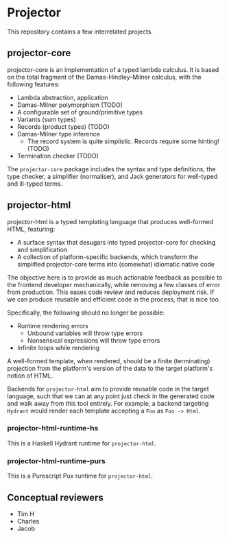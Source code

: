 # Projector

This repository contains a few interrelated projects.

## projector-core

projector-core is an implementation of a typed lambda calculus. It is
based on the total fragment of the Damas-Hindley-Milner calculus, with
the following features:

- Lambda abstraction, application
- Damas-Milner polymorphism (TODO)
- A configurable set of ground/primitive types
- Variants (sum types)
- Records (product types) (TODO)
- Damas-Milner type inference
  - The record system is quite simplistic. Records require some
    hinting! (TODO)
- Termination checker (TODO)

The `projector-core` package includes the syntax and type definitions,
the type checker, a simplifier (normaliser), and Jack generators for
well-typed and ill-typed terms.

## projector-html

projector-html is a typed templating language that produces
well-formed HTML, featuring:

- A surface syntax that desugars into typed projector-core for
  checking and simplification
- A collection of platform-specific backends, which transform the
  simplified projector-core terms into (somewhat) idiomatic native
  code

The objective here is to provide as much actionable feedback as
possible to the frontend developer mechanically, while removing a few
classes of error from production. This eases code review and reduces
deployment risk. If we can produce reusable and efficient code in the
process, that is nice too.

Specifically, the following should no longer be possible:
- Runtime rendering errors
  - Unbound variables will throw type errors
  - Nonsensical expressions will throw type errors
- Infinite loops while rendering

A well-formed template, when rendered, should be a finite
(terminating) projection from the platform's version of the data to
the target platform's notion of HTML.

Backends for `projector-html` aim to provide reusable code in the
target language, such that we can at any point just check in the
generated code and walk away from this tool entirely. For example, a
backend targeting `Hydrant` would render each template accepting a
`Foo` as `Foo -> Html`.

### projector-html-runtime-hs

This is a Haskell Hydrant runtime for `projector-html`.

### projector-html-runtime-purs

This is a Purescript Pux runtime for `projector-html`.

## Conceptual reviewers

- Tim H
- Charles
- Jacob
